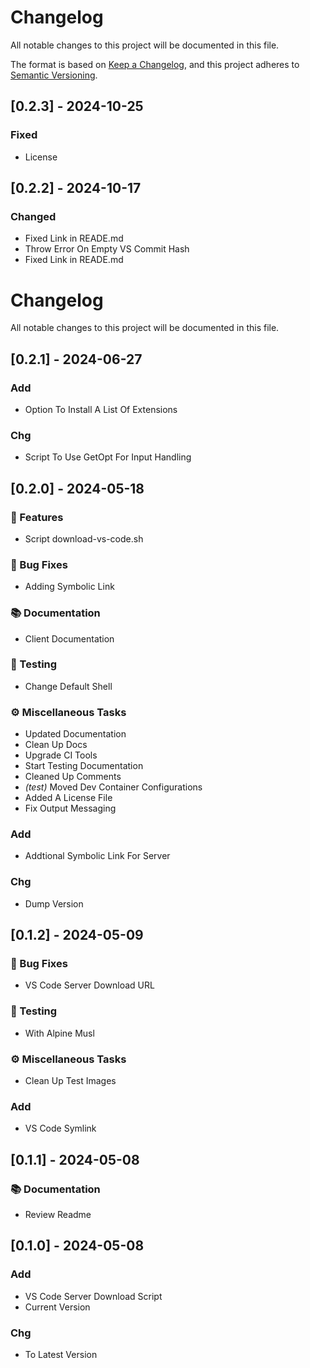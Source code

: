 # Changelog

All notable changes to this project will be documented in this file.

The format is based on [Keep a Changelog](https://keepachangelog.com/en/1.0.0/),
and this project adheres to [Semantic Versioning](https://semver.org/spec/v2.0.0.html).

## [0.2.3] - 2024-10-25

### Fixed

- License

## [0.2.2] - 2024-10-17

### Changed

- Fixed Link in READE.md
- Throw Error On Empty VS Commit Hash
- Fixed Link in READE.md

# Changelog

All notable changes to this project will be documented in this file.

## [0.2.1] - 2024-06-27

### Add

- Option To Install A List Of Extensions

### Chg

- Script To Use GetOpt For Input Handling

## [0.2.0] - 2024-05-18

### 🚀 Features

- Script download-vs-code.sh

### 🐛 Bug Fixes

- Adding Symbolic Link

### 📚 Documentation

- Client Documentation

### 🧪 Testing

- Change Default Shell

### ⚙️ Miscellaneous Tasks

- Updated Documentation
- Clean Up Docs
- Upgrade CI Tools
- Start Testing Documentation
- Cleaned Up Comments
- *(test)* Moved Dev Container Configurations
- Added A License File
- Fix Output Messaging

### Add

- Addtional Symbolic Link For Server

### Chg

- Dump Version

## [0.1.2] - 2024-05-09

### 🐛 Bug Fixes

- VS Code Server Download URL

### 🧪 Testing

- With Alpine Musl

### ⚙️ Miscellaneous Tasks

- Clean Up Test Images

### Add

- VS Code Symlink

## [0.1.1] - 2024-05-08

### 📚 Documentation

- Review Readme

## [0.1.0] - 2024-05-08

### Add

- VS Code Server Download Script
- Current Version

### Chg

- To Latest Version

<!-- generated by git-cliff -->
